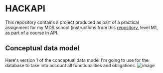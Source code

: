 # HACKAPI
This repository contains a project produced as part of a practical assignment for my MDS school (instructions from this [repository](https://github.com/kevinniel/M1-MDS-2425-API), level M1, as part of a course in API.

## Conceptual data model
Here's version 1 of the conceptual data model I'm going to use for the database to take into account all functionalities and obligations.
![image](https://github.com/user-attachments/assets/f9bbe655-2f52-4d2d-bbf1-70066698c93d)

